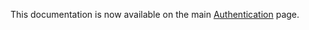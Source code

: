 This documentation is now available on the main [Authentication](../Authentication#ldap) page.
<!--
Setting up LDAP authentication in DGLux Server is simple.

Set your `authType` setting in the server.json to `ldap`:
```json
"authType": "ldap"
```


And add the following to your server.json:

```json
  "ldap": {
    "url": "ldap://myhost.org",
    "dn": "cn=root,dc=myhost,dc=org",
    "password": "MyPassword",
    "searchBase": "dc=myhost,dc=org",
    "groupAttribute": "gidNumber",
    "superuserGroup": 0
  }
```

`groupAttribute` specifies the attribute that defines the group of a user.
`superuserGroup` specifies the value of the attribute specified by `groupAttribute` that defines whether or not the user is a superuser. If this value is `1`, then when the value of `groupAttribute` is `1`, the user is a superuser.
-->